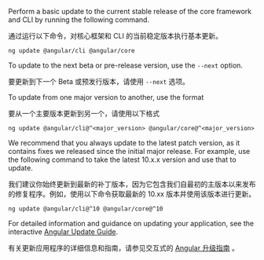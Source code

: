 Perform a basic update to the current stable release of the core framework and CLI by running the following command.

通过运行以下命令，对核心框架和 CLI 的当前稳定版本执行基本更新。

```
ng update @angular/cli @angular/core
```

To update to the next beta or pre-release version, use the `--next` option.

要更新到下一个 Beta 或预发行版本，请使用 `--next` 选项。

To update from one major version to another, use the format

要从一个主要版本更新到另一个，请使用以下格式

```
ng update @angular/cli@^<major_version> @angular/core@^<major_version>
```

We recommend that you always update to the latest patch version, as it contains fixes we released since the initial major release.
For example, use the following command to take the latest 10.x.x version and use that to update.

我们建议你始终更新到最新的补丁版本，因为它包含我们自最初的主版本以来发布的修复程序。例如，使用以下命令获取最新的 10.xx 版本并使用该版本进行更新。

```
ng update @angular/cli@^10 @angular/core@^10
```

For detailed information and guidance on updating your application, see the interactive [Angular Update Guide](https://update.angular.io/).

有关更新应用程序的详细信息和指南，请参见交互式的 [Angular 升级指南](https://update.angular.io/) 。

